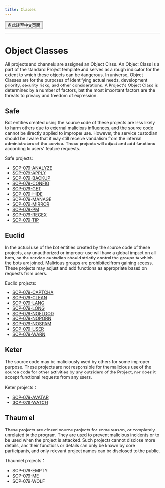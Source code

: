 ```yaml
---
title: Classes
---
```


<button onmouseover="PlaySound('totop1')" onmouseout="StopSound('totop1')" onclick="window.location.href = '/classes-zh/';" class="zh">点此转至中文页面</button>

---

# Object Classes

All projects and channels are assigned an Object Class. An Object Class is a part of the standard Project template and serves as a rough indicator for the extent to which these objects can be dangerous. In universe, Object Classes are for the purposes of identifying actual needs, development priority, security risks, and other considerations. A Project's Object Class is determined by a number of factors, but the most important factors are the threats to privacy and freedom of expression.

## Safe

Bot entities created using the source code of these projects are less likely to harm others due to external malicious influences, and the source code cannot be directly applied to improper use. However, the service custodian should be aware that it may still receive vandalism from the internal administrators of the service. These projects will adjust and add functions according to users' feature requests.

Safe projects:

- [SCP-079-ANALYZE](/analyze/)
- [SCP-079-APPLY](/apply/)
- [SCP-079-BACKUP](/backup/)
- [SCP-079-CONFIG](/config/)
- [SCP-079-GET](/get/)
- [SCP-079-HIDE](/hide/)
- [SCP-079-MANAGE](/manage/)
- [SCP-079-MIRROR](/mirror/)
- [SCP-079-PM](/pm/)
- [SCP-079-REGEX](/regex/)
- [SCP-079-TIP](/tip/)

## Euclid

In the actual use of the bot entities created by the source code of these projects, any unauthorized or improper use will have a global impact on all bots, so the service custodian should strictly control the groups to which the bots are joined. Malicious groups are prohibited from gaining access. These projects may adjust and add functions as appropriate based on requests from users.

Euclid projects:

- [SCP-079-CAPTCHA](/captcha/)
- [SCP-079-CLEAN](/clean/)
- [SCP-079-LANG](/lang/)
- [SCP-079-LONG](/long/)
- [SCP-079-NOFLOOD](/noflood/)
- [SCP-079-NOPORN](/noporn/)
- [SCP-079-NOSPAM](/nospam/)
- [SCP-079-USER](/user/)
- [SCP-079-WARN](/warn/)

## Keter

The source code may be maliciously used by others for some improper purpose. These projects are not responsible for the malicious use of the source code for other activities by any outsiders of the Project, nor does it accept functional requests from any users.

Keter projects：

- [SCP-079-AVATAR](/avatar/)
- [SCP-079-WATCH](/watch/)

## Thaumiel

These projects are closed source projects for some reason, or completely unrelated to the program. They are used to prevent malicious incidents or to be used when the project is attacked. Such projects cannot disclose more details, and their functions or details can only be known by core participants, and only relevant project names can be disclosed to the public.

Thaumiel projects：

- <a class="no">SCP-079-EMPTY</a>
- <a class="no">SCP-079-ME</a>
- <a class="no">SCP-079-WOLF</a>

<audio src="/audio/door/dooropenpage.ogg" autoplay></audio>
<audio id="no_button" src="/audio/button/no.ogg"/>
<audio id="no_click" src="/audio/button/no_click.ogg"/>
